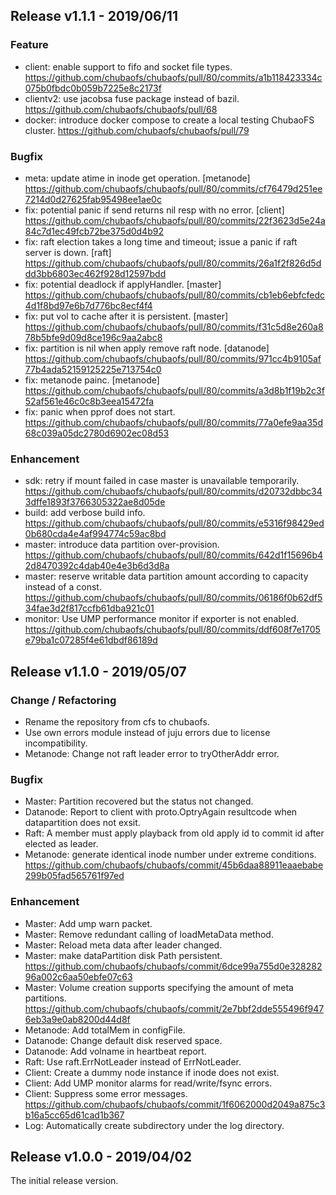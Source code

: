 ## Release v1.1.1 - 2019/06/11

### Feature

* client: enable support to fifo and socket file types. https://github.com/chubaofs/chubaofs/pull/80/commits/a1b118423334c075b0fbdc0b059b7225e8c2173f
* clientv2: use jacobsa fuse package instead of bazil. https://github.com/chubaofs/chubaofs/pull/68
* docker: introduce docker compose to create a local testing ChubaoFS cluster. https://github.com/chubaofs/chubaofs/pull/79


### Bugfix

* meta: update atime in inode get operation. [metanode] https://github.com/chubaofs/chubaofs/pull/80/commits/cf76479d251ee7214d0d27625fab95498ee1ae0c
* fix: potential panic if send returns nil resp with no error. [client] https://github.com/chubaofs/chubaofs/pull/80/commits/22f3623d5e24a84c7d1ec49fcb72be375d0d4b92
* fix: raft election takes a long time and timeout; issue a panic if raft server is down. [raft] https://github.com/chubaofs/chubaofs/pull/80/commits/26a1f2f826d5ddd3bb6803ec462f928d12597bdd
* fix: potential deadlock if applyHandler. [master] https://github.com/chubaofs/chubaofs/pull/80/commits/cb1eb6ebfcfedc4d1f8bd97e6b7d776bc8ecf4f4
* fix: put vol to cache after it is persistent. [master] https://github.com/chubaofs/chubaofs/pull/80/commits/f31c5d8e260a878b5bfe9d09d8ce196c9aa2abc8
* fix: partition is nil when apply remove raft node. [datanode] https://github.com/chubaofs/chubaofs/pull/80/commits/971cc4b9105af77b4ada52159125225e713754c0
* fix: metanode painc. [metanode] https://github.com/chubaofs/chubaofs/pull/80/commits/a3d8b1f19b2c3f52af561e46c0c8b3eea15472fa
* fix: panic when pprof does not start. https://github.com/chubaofs/chubaofs/pull/80/commits/77a0efe9aa35d68c039a05dc2780d6902ec08d53

### Enhancement

* sdk: retry if mount failed in case master is unavailable temporarily. https://github.com/chubaofs/chubaofs/pull/80/commits/d20732dbbc343dffe1893f3766305322ae8d05de
* build: add verbose build info. https://github.com/chubaofs/chubaofs/pull/80/commits/e5316f98429ed0b680cda4e4af994774c59ac8bd
* master: introduce data partition over-provision. https://github.com/chubaofs/chubaofs/pull/80/commits/642d1f15696b42d8470392c4dab40e4e3b6d3d8a
* master: reserve writable data partition amount according to capacity instead of a const. https://github.com/chubaofs/chubaofs/pull/80/commits/06186f0b62df534fae3d2f817ccfb61dba921c01
* monitor: Use UMP performance monitor if exporter is not enabled. https://github.com/chubaofs/chubaofs/pull/80/commits/ddf608f7e1705e79ba1c07285f4e61dbdf86189d



## Release v1.1.0 - 2019/05/07

### Change / Refactoring

* Rename the repository from cfs to chubaofs.
* Use own errors module instead of juju errors due to license incompatibility.
* Metanode: Change not raft leader error to tryOtherAddr error.

### Bugfix

* Master: Partition recovered but the status not changed.
* Datanode: Report to client with proto.OptryAgain resultcode when datapartition does not exsit.
* Raft: A member must apply playback from old apply id to commit id after elected as leader.
* Metanode: generate identical inode number under extreme conditions. https://github.com/chubaofs/chubaofs/commit/45b6daa88911eaaebabe299b05fad565761f97ed

### Enhancement

* Master: Add ump warn packet.
* Master: Remove redundant calling of loadMetaData method.
* Master: Reload meta data after leader changed.
* Master: make dataPartition disk Path persistent. https://github.com/chubaofs/chubaofs/commit/6dce99a755d0e32828296a002c6aa50ebfe07c63
* Master: Volume creation supports specifying the amount of meta partitions. https://github.com/chubaofs/chubaofs/commit/2e7bbf2dde555496f9476eb3a9e0ab8200d44d8f
* Metanode: Add totalMem in configFile.
* Datanode: Change default disk reserved space.
* Datanode: Add volname in heartbeat report.
* Raft: Use raft.ErrNotLeader instead of ErrNotLeader.
* Client: Create a dummy node instance if inode does not exist.
* Client: Add UMP monitor alarms for read/write/fsync errors.
* Client: Suppress some error messages. https://github.com/chubaofs/chubaofs/commit/1f6062000d2049a875c3b16a5cc65d61cad1b367
* Log: Automatically create subdirectory under the log directory.

## Release v1.0.0 - 2019/04/02

The initial release version.